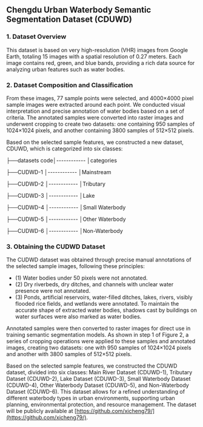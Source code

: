 ## Chengdu Urban Waterbody Semantic Segmentation Dataset (CDUWD)

### 1. Dataset Overview

This dataset is based on very high-resolution (VHR) images from Google Earth, totaling 15 images with a spatial resolution of 0.27 meters. Each image contains red, green, and blue bands, providing a rich data source for analyzing urban features such as water bodies.

### 2. Dataset Composition and Classification

From these images, 77 sample points were selected, and 4000×4000 pixel sample images were extracted around each point. We conducted visual interpretation and precise annotation of water bodies based on a set of criteria. The annotated samples were converted into raster images and underwent cropping to create two datasets: one containing 950 samples of 1024×1024 pixels, and another containing 3800 samples of 512×512 pixels.

Based on the selected sample features, we constructed a new dataset, CDUWD, which is categorized into six classes:

├──datasets code│\------------ │categories

├──CUDWD-1       │\------------ │Mainstream

├──CUDWD-2       │\------------ │Tributary

├──CUDWD-3       │\------------ │Lake

├──CUDWD-4       │\------------ │Small Waterbody

├──CUDWD-5       │\------------ │Other Waterbody

├──CUDWD-6       │\------------ │Non-Waterbody

### 3. Obtaining the CUDWD Dataset

The CUDWD dataset was obtained through precise manual annotations of the selected sample images, following these principles:

- (1) Water bodies under 50 pixels were not annotated.
- (2) Dry riverbeds, dry ditches, and channels with unclear water presence were not annotated.
- (3) Ponds, artificial reservoirs, water-filled ditches, lakes, rivers, visibly flooded rice fields, and wetlands were annotated. To maintain the accurate shape of extracted water bodies, shadows cast by buildings on water surfaces were also marked as water bodies.

Annotated samples were then converted to raster images for direct use in training semantic segmentation models. As shown in step 1 of Figure 2, a series of cropping operations were applied to these samples and annotated images, creating two datasets: one with 950 samples of 1024×1024 pixels and another with 3800 samples of 512×512 pixels.

Based on the selected sample features, we constructed the CDUWD dataset, divided into six classes: Main River Dataset (CDUWD-1), Tributary Dataset (CDUWD-2), Lake Dataset (CDUWD-3), Small Waterbody Dataset (CDUWD-4), Other Waterbody Dataset (CDUWD-5), and Non-Waterbody Dataset (CDUWD-6). This dataset allows for a refined understanding of different waterbody types in urban environments, supporting urban planning, environmental protection, and resource management. The dataset will be publicly available at [https://github.com/xicheng79/](https://github.com/xicheng79/).
